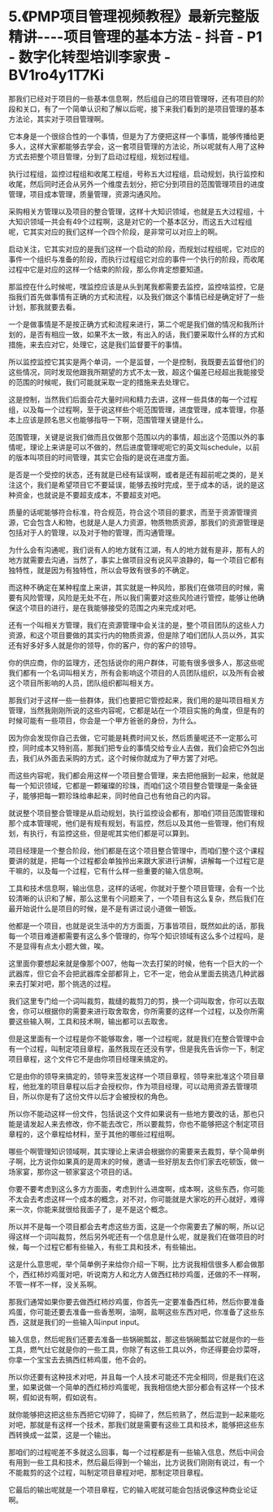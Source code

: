 # 5.《PMP项目管理视频教程》最新完整版精讲----项目管理的基本方法 - 抖音 - P1 - 数字化转型培训李家贵 - BV1ro4y1T7Ki

那我们已经对于项目的一些基本信息啊，然后组自己的项目管理呀，还有项目的阶段和关口，有了一个简单认识和了解以后呢，接下来我们看到的是项目管理的基本方法论，其实对于项目管理啊。

它本身是一个很综合性的一个事情，但是为了方便把这样一个事情，能够传播给更多人，这样大家都能够去学会，这一套项目管理的方法论，所以呢就有人用了这种方式去把整个项目管理，分到了启动过程组，规划过程组。

执行过程组，监控过程组和收尾工程组，号称五大过程组，启动规划，执行监控和收尾，然后同时还会从另外一个维度去划分，把它分到项目的范围管理项目的进度管理，项目成本管理，质量管理，资源沟通风险。

采购相关方管理以及项目的整合管理，这样十大知识领域，也就是五大过程组，十大知识领域一共会有49个过程啊，这是对它的一个基本区分，而这五大过程组呢，它其实对应的我们这样一个四个阶段，是非常可以对应上的啊。

启动关注，它其实对应的是我们这样一个启动的阶段，而规划过程组呢，它对应的事件一个组织与准备的阶段，而执行过程组它对应的事件一个执行的阶段，而收尾过程中它是对应的这样一个结束的阶段，那么你肯定想要知道。

那监控在什么时候呢，嘿监控应该是从头到尾我都需要去监控，监控啥监控，它是指我们首先做事情有正确的方式和流程，以及我们做这个事情已经是确定好了一些计划，那我就要去看。

一个是做事情是不是按正确方式和流程来进行，第二个呢是我们做的情况和我所计划的，是否有相应一致，如果不太一致，有出入的话，我们要采取什么样的方式和措施，来去应对它，处理它，这是我们监督要干的事情。

所以监控监控它其实是两个单词，一个是监督，一个是控制，我既要去监督他们的这些情况，同时发现他跟我所期望的方式不太一致，超这个偏差已经超出我能接受的范围的时候呢，我们可能就采取一定的措施来去处理它。

这是控制，当然我们后面会花大量时间和精力去讲，这样一些具体的每一个过程组，以及每一个过程啊，至于说这样些个呃范围管理，进度管理，成本管理，你基本上应该是顾名思义也能够指导一下啊，范围管理关键是什么。

范围管理，关键是说我们做而且仅做那个范围以内的事情，超出这个范围以外的事情呢，理论上来讲是可以不做的，然后进度管理呢呃它的英文叫schedule，以前的版本叫项目的时间管理，其实它会指的是说在进度方面。

是否是一个受控的状态，还有就是已经有延误啊，或者是还有超前呢之类的，是关注这个，我们是希望项目它不要延误，能够去按时完成，至于成本的话，说的是这种资金，也就说是不要超支成本，不要超支对吧。

质量的话呢能够符合标准，符合规范，符合这个项目的要求，而至于资源管理资源，它会包含人和物，也就是人是人力资源，物质物质资源，那我们的资源管理是包括对于人的管理，以及对于物的管理，而沟通管理。

为什么会有沟通呢，我们说有人的地方就有江湖，有人的地方就有是非，那有人的地方就需要去沟通，当然了，事实上做项目没有说风平浪静的，每一个项目它都有独特性，就是因为有独特性，所以会导致有很多的不确定。

而这种不确定在某种程度上来讲，其实就是一种风险，那我们在做项目的时候，需要有风险管理，风险是无处不在，所以我们需要对这些风险进行管控，能够让他确保这个项目的进行，是在我能够接受的范围之内来完成对吧。

还有一个叫相关方管理，我们在资源管理中会关注的是，整个项目团队的这些人力资源，和这个项目要做的其实行内的物质资源，但是除了咱们团队人员以外，其实还有好多好多人就是你的领导，你的客户，你的客户的领导。

你的供应商，你的监理方，还包括说你的用户群体，可能有很多很多人，那这些呢我们都有一个名词叫相关方，所有会影响这个项目的人员团队组织，以及所有会被这个项目所影响的人员，团队组织都叫相关方。

那我们对于这样一些一些群体，我们也要把它管控起来，我们用的是叫项目相关方管理，当然我刚刚所说的这些内容呢，它都是站在一个项目实施的角度，但是有的时候可能有一些项目，你会是一个甲方爸爸的身份，为什么。

因为你会发现你自己去做，它可能是耗费时间又长，然后质量呢还不一定那么可控，同时成本又特别高，那我们把专业的事情交给专业人去做，我们会把它外包出去，我们从外面去采购的方式，这个时候你就成为了甲方罢了对吧。

而这些内容呢，我们都会用这样一个项目整合管理，来去把他捆到一起来，他就是每一个知识领域，它都是一颗璀璨的珍珠，而咱们这个项目整合管理是一条金链子，能够把每一颗珍珠给串起来，同时他自己也有他自己的内容。

就说整个项目整合管理是从启动规划，执行监控设会都有，那咱们项目范围管理和那个成本管理呢，他们是有规有规划，有监控，然后以及其他一些管理，他们有规划，有执行，有监控这些，但是呢其实他们都是可以算到。

项目经理是一个整合阶段，他们都是在这个项目整合管理中，而咱们整个这个课程要讲的就是，把每一个过程都会单独拎出来跟大家进行讲解，讲解每一个过程它是干嘛的，以及每一个过程，它有什么样一些重要的输入信息啊。

工具和技术信息啊，输出信息，这样的话呢，你就对于整个项目管理，会有一个比较清晰的认识和了解，那么这里有个问题来了，一个项目有这么复杂，然后我们在最开始说什么是项目的时候，是不是有讲过说小道做一顿饭。

他都是一个项目，也就是说生活中的方方面面，万事皆项目，既然如此的话，那我每一个项目难道都需要有这么多个管理的，你写个知识领域有这么多个过程吗，是不是显得有点太小题大做，唉。

这里面你要想起来就是像那个007，他每一次去打架的时候，他有一个巨大的一个武器库，但它会不会把武器库全部都背上，它不一定，他会从里面去挑选几种武器来去打架对吧，那个挑选的过程。

我们这里专门给一个词叫裁剪，裁缝的裁剪刀的剪，换一个词叫取舍，你可以去取舍，你可以根据你的需要来进行取舍取舍，你所需要的这样一个过程，以及你所需要这些输入啊，工具和技术啊，输出都可以去取舍。

但是这里面有一个过程是你不能够取舍，哪一个过程呢，就是我们在整合管理中会有一个过程，叫制定项目章程，虽然我现在还没有学，但是我先告诉你一下，制定项目章程，这个文件它不是由你项目经理来搞定的。

它是由你的领导来搞定的，领导来签发这样一个项目章程，领导来批准这个项目章程，他批准的项目章程以后才会授权你，作为项目经理，可以动用资源去管理项目，所以你是有了这份文件以后才会被授权的角色。

所以你不能动这样一份文件，包括说这个文件如果说有一些地方要改的话，那也只能是请发起人来去修改，你不能去改它，所以要裁剪，你也不能够把这个制定项目章程的，这个章程给材料，至于其他的哪些过程组啊。

哪些个啊管理知识领域啊，其实理论上来讲会根据你的需要来去裁剪，举个简单例子啊，比方说你如果真的是周末的时候，邀请一些好朋友去你们家去吃顿饭，做一场家宴，那你这一顿家宴这个项目的话。

你要不要考虑到这么多方方面面，考虑到什么进度啊，成本啊，这些东西，你可能不太会去考虑这样一个成本的概念，对不对，你可能就是大家吃的开心就好，难得来一次，你能来就很给我面子了，是不是这个概念。

所以并不是每一个项目都会去考虑这些方面，这是一个你需要去了解的啊，所以记得这样一个词叫裁剪，然后另外呢还有一个信息是什么呢，就是我们在做项目的时候，每一个过程它都有些输入，有些工具和技术，有些输出。

这是什么意思呢，举个简单例子来给你介绍一下啊，比方说我相信很多人都会做那个，西红柿炒鸡蛋对吧，听说南方人和北方人做西红柿炒鸡蛋，还做的不一样啊，不管一样不一样，没关系啊。

那我们通常如果你要去做西红柿炒鸡蛋，你首先一定要准备西红柿，然后你要准备鸡蛋，你可能还要去准备一些香葱啊，油啊，盐啊这些东西对吧，你准备了这些东西，这就是我们的一些输入叫input input。

输入信息，然后呢我们还要去准备一些锅碗瓢盆，那这些锅碗瓢盆它就是你的一些工具，燃气灶它就是你的一些工具，你除了有这些工具以外，你还得要会炒菜呀，你拿一个宝宝去去搞西红柿鸡蛋，他不会的。

所以你还要有这种技术对吧，并且每一个人技术可能还不完全相同，但是我们在这里，如果说做一个简单的西红柿炒鸡蛋呢，我我相信绝大部分都会有这样一个技术啊，假如说有啊，假如说有。

就你能够把这把这些东西把它切碎了，捣碎了，然后煎熟了，然后混到一起来能吃对吧，那就是有这样一个技术，那我们就是需要有这些工具和技术，能够把这些东西转换成一盆菜，这是一个输出。

那咱们的过程呢差不多就这么回事，每一个过程都是有一些输入信息，然后中间会有用到一些工具和技术，然后最后得到一个输出，比方说我们刚刚有说过，有一个不能裁剪的这个过程，叫制定项目章程对吧，那制定项目章程。

它最后的输出呢就是一个项目章程，它的输入呢就可能会包括说像这种商业论证啊。